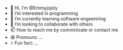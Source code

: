 - 👋 Hi, I’m @Emmyjojoly
- 👀 I’m interested in programming
- 🌱 I’m currently learning software engeeniring
- 💞️ I’m looking to collaborate with others
- 📫 How to reach me by comminicate or contact me
- 😄 Pronouns: ...
- ⚡ Fun fact: ...

<!---
Emmyjojoly/Emmyjojoly is a ✨ special ✨ repository because its `README.md` (this file) appears on your GitHub profile.
You can click the Preview link to take a look at your changes.
--->

